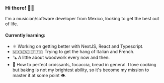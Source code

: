 ### Hi there! 👋🏼

I'm a musician/software developer from Mexico, looking to get the best out of life.

#### Currently learning:
- ⚛️ Working on getting better with NextJS, React and Typescript.
- 🇲🇽🇺🇸🇮🇹🇫🇷 Trying to get the hang of Italian and French.
- 🪚 A little about woodwork every now and then.
- 🥐 How to perfect croissants, focaccia, bread in general. I love cooking but baking is not my brightest ability, so it's become my mission to master it at some point 👁.
